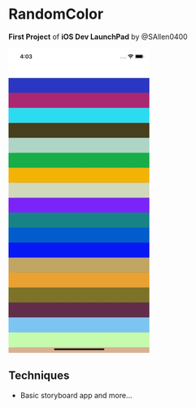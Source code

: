 # RandomColor


**First Project** of **iOS Dev LaunchPad** by @SAllen0400

![randomColors Gif](images/randomColors.gif "RandomColors")

## Techniques
- Basic storyboard app
and more...

